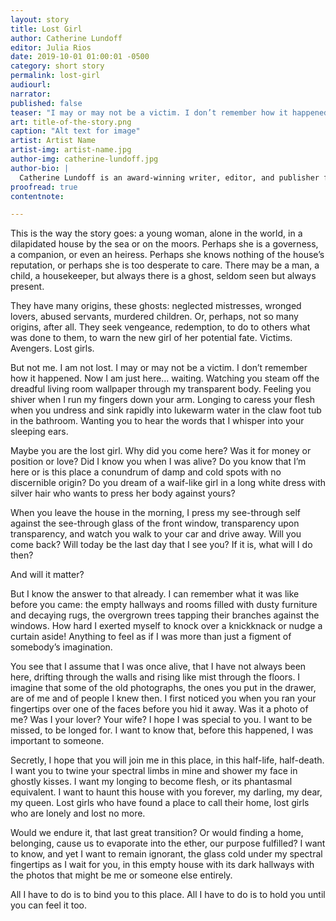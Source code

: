 ```yaml
---
layout: story
title: Lost Girl
author: Catherine Lundoff
editor: Julia Rios
date: 2019-10-01 01:00:01 -0500
category: short story
permalink: lost-girl
audiourl:
narrator:
published: false
teaser: "I may or may not be a victim. I don’t remember how it happened."
art: title-of-the-story.png
caption: "Alt text for image"
artist: Artist Name
artist-img: artist-name.jpg
author-img: catherine-lundoff.jpg
author-bio: |
  Catherine Lundoff is an award-winning writer, editor, and publisher from Minneapolis, where she lives with her wife and the cats who own them. She is the author of over one hundred published short stories and essays, and eight books, including _Silver Moon_ and _Out of This World: Queer Speculative Fiction Stories_. She has also edited or co-edited three anthologies, including the multi-genre pirate anthology _Scourge of the Seas of Time (and Space)_. In addition, she is the publisher at Queen of Swords Press, a genre fiction publisher specializing in fiction from out of this world. Websites: [www.catherinelundoff.net](http://www.catherinelundoff.net) and [www.queenofswordspress.com](http:///www.queenofswordspress.com).
proofread: true
contentnote:

---
```


This is the way the story goes: a young woman, alone in the world, in a dilapidated house by the sea or on the moors. Perhaps she is a governess, a companion, or even an heiress. Perhaps she knows nothing of the house’s reputation, or perhaps she is too desperate to care. There may be a man, a child, a housekeeper, but always there is a ghost, seldom seen but always present.

They have many origins, these ghosts: neglected mistresses, wronged lovers, abused servants, murdered children. Or, perhaps, not so many origins, after all. They seek vengeance, redemption, to do to others what was done to them, to warn the new girl of her potential fate. Victims. Avengers. Lost girls.

But not me. I am not lost. I may or may not be a victim. I don’t remember how it happened. Now I am just here... waiting. Watching you steam off the dreadful living room wallpaper through my transparent body. Feeling you shiver when I run my fingers down your arm. Longing to caress your flesh when you undress and sink rapidly into lukewarm water in the claw foot tub in the bathroom. Wanting you to hear the words that I whisper into your sleeping ears.

Maybe you are the lost girl. Why did you come here? Was it for money or position or love? Did I know you when I was alive? Do you know that I’m here or is this place a conundrum of damp and cold spots with no discernible origin? Do you dream of a waif-like girl in a long white dress with silver hair who wants to press her body against yours?

When you leave the house in the morning, I press my see-through self against the see-through glass of the front window, transparency upon transparency, and watch you walk to your car and drive away. Will you come back? Will today be the last day that I see you? If it is, what will I do then?

And will it matter?

But I know the answer to that already. I can remember what it was like before you came: the empty hallways and rooms filled with dusty furniture and decaying rugs, the overgrown trees tapping their branches against the windows. How hard I exerted myself to knock over a knickknack or nudge a curtain aside! Anything to feel as if I was more than just a figment of somebody’s imagination.

You see that I assume that I was once alive, that I have not always been here, drifting through the walls and rising like mist through the floors. I imagine that some of the old photographs, the ones you put in the drawer, are of me and of people I knew then. I first noticed you when you ran your fingertips over one of the faces before you hid it away.
Was it a photo of me? Was I your lover? Your wife? I hope I was special to you. I want to be missed, to be longed for. I want to know that, before this happened, I was important to someone.

Secretly, I hope that you will join me in this place, in this half-life, half-death. I want you to twine your spectral limbs in mine and shower my face in ghostly kisses. I want my longing to become flesh, or its phantasmal equivalent. I want to haunt this house with you forever, my darling, my dear, my queen. Lost girls who have found a place to call their home, lost girls who are lonely and lost no more.

Would we endure it, that last great transition? Or would finding a home, belonging, cause us to evaporate into the ether, our purpose fulfilled?  I want to know, and yet I want to remain ignorant, the glass cold under my spectral fingertips as I wait for you, in this empty house with its dark hallways with the photos that might be me or someone else entirely.

All I have to do is to bind you to this place.  All I have to do is to hold you until you can feel it too.
